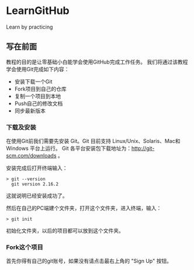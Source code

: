 # LearnGitHub
Learn by practicing

## 写在前面

教程的目的是让零基础小白能学会使用GitHub完成工作任务。
我们将通过该教程学会使用Git完成如下内容：

* 安装下载一个Git
* Fork项目到自己的仓库
* 复制一个项目到本地
* Push自己的修改文档
* 同步最新版本



### 下载及安装

在使用Git前我们需要先安装 Git。Git 目前支持 Linux/Unix、Solaris、Mac和 Windows 平台上运行。
Git 各平台安装包下载地址为：http://git-scm.com/downloads 。

安装完成后打开终端输入：
```
> git --version
  git version 2.16.2
```
这就说明已经安装成功了。

然后在自己的PC端建个文件夹，打开这个文件夹，进入终端，输入：
```
> git init
```
初始化文件夹，以后的项目都可以放到这个文件夹。


### Fork这个项目

首先你得有自己的git账号，如果没有请点击最右上角的 "Sign Up" 按钮。
